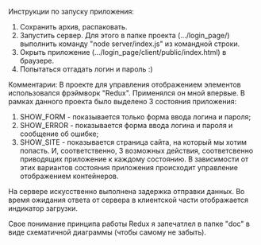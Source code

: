Инструкции по запуску приложения:
1. Сохранить архив, распаковать.
2. Запустить сервер. Для этого в папке проекта (.../login_page/) выполнить команду "node server/index.js" из командной строки.
3. Окрыть приложение (.../login_page/client/public/index.html) в браузере.
4. Попытаться отгадать логин и пароль :)

Комментарии:
В проекте для управления отображением элементов использовался фрэймворк "Redux".
Применялся он мной впервые. В рамках данного проекта было выделено 3 состояния приложения:
1. SHOW_FORM - показывается только форма ввода логина и пароля;
2. SHOW_ERROR - показывается форма ввода логина и пароля и сообщение об ошибке;
3. SHOW_SITE - показывается страница сайта, на который мы хотим попасть.
И, соответственно, 3 возможных действия, соответсвенно приводящих приложение к каждому состоянию.
В зависимости от этих вариантов состояния приложения происходит управление отображением контейнеров.

На сервере искусственно выполнена задержка отправки данных. Во время ожидания ответа от сервера в клиентской части отображается индикатор загрузки.

Свое понимание принципа работы Redux я запечатлел в папке "doc" в виде схематичной диаграммы (чтобы самому не забыть).
